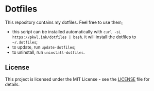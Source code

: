 # Dotfiles

This repository contains my dotfiles. Feel free to use them; 

- this script can be installed automatically with `curl -sL https://pkwl.ink/dotfiles | bash`. it will install the dotfiles to `~/.dotfiles`;
- to update, run `update-dotfiles`;
- to uninstall, run `uninstall-dotfiles`.

## License

This project is licensed under the MIT License - see the [LICENSE](LICENSE) file for details.